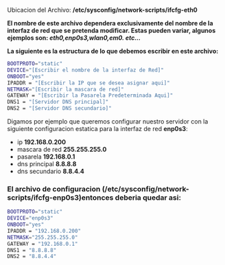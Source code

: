 Ubicacion del Archivo: **/etc/sysconfig/network-scripts/ifcfg-eth0**

**El nombre de este archivo dependera exclusivamente del nombre de la interfaz de red que se pretenda modificar. Estas pueden variar, algunos ejemplos son: _eth0,enp0s3,wlan0,em0. etc..._**

**La siguiente es la estructura de lo que debemos escribir en este archivo:**

```bash
BOOTPROTO="static"
DEVICE="[Escribir el nombre de la interfaz de Red]"
ONBOOT="yes"
IPADDR = "[Escribir la IP que se desea asignar aqui]"
NETMASK="[Escribir la mascara de red]"
GATEWAY = "[Escribir la Pasarela Predeterminada Aqui]"
DNS1 = "[Servidor DNS principal]"
DNS2 = "[Servidor DNS secundario]"

```

Digamos por ejemplo que queremos configurar nuestro servidor con la siguiente configuracion estatica para la interfaz de red **enp0s3**:

* ip **192.168.0.200**
* mascara de red **255.255.255.0**
* pasarela **192.168.0.1**
* dns principal **8.8.8.8**
* dns secundario **8.8.4.4**

### El archivo de configuracion (**/etc/sysconfig/network-scripts/ifcfg-enp0s3**)entonces deberia quedar asi:

```bash
BOOTPROTO="static"
DEVICE="enp0s3"
ONBOOT="yes"
IPADDR = "192.168.0.200"
NETMASK="255.255.255.0"
GATEWAY = "192.168.0.1"
DNS1 = "8.8.8.8"
DNS2 = "8.8.4.4"

```
